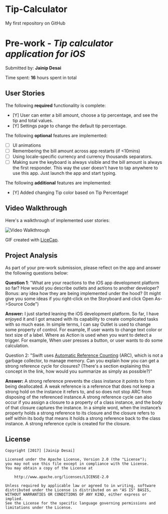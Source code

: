 # Tip-Calculator
My first repository on GitHub

# Pre-work - *Tip calculator application for iOS*

Submitted by: **Jainip Desai**

Time spent: **16** hours spent in total

## User Stories

The following **required** functionality is complete:

* [Y] User can enter a bill amount, choose a tip percentage, and see the tip and total values.
* [Y] Settings page to change the default tip percentage.

The following **optional** features are implemented:
* [ ] UI animations
* [ ] Remembering the bill amount across app restarts (if <10mins)
* [ ] Using locale-specific currency and currency thousands separators.
* [ ] Making sure the keyboard is always visible and the bill amount is always the first responder. This way the user doesn't have to tap anywhere to use this app. Just launch the app and start typing.

The following **additional** features are implemented:

- [Y] Added changing Tip color based on Tip Percentage!

## Video Walkthrough 

Here's a walkthrough of implemented user stories:
 
<img src='http://i.imgur.com/WdHAPAC.jpg' title='Video Walkthrough' width='' alt='Video Walkthrough' />

GIF created with [LiceCap](http://www.cockos.com/licecap/).

## Project Analysis

As part of your pre-work submission, please reflect on the app and answer the following questions below:

**Question 1**: "What are your reactions to the iOS app development platform so far? How would you describe outlets and actions to another developer? Bonus: any idea how they are being implemented under the hood? (It might give you some ideas if you right-click on the Storyboard and click Open As->Source Code")

**Answer:** I just started leaning the iOS development platform. So far, I have enjoyed it and I got amazed with its capability to create complicated tasks with so much ease. In simple terms, I can say Outlet is used to change some property of control. For example, If user wants to change text color or text size of a label.
Where as Action is used when you want to detect a trigger. For example, When user presses a button, or user wants to do some calculation.

Question 2: "Swift uses [Automatic Reference Counting](https://developer.apple.com/library/content/documentation/Swift/Conceptual/Swift_Programming_Language/AutomaticReferenceCounting.html#//apple_ref/doc/uid/TP40014097-CH20-ID49) (ARC), which is not a garbage collector, to manage memory. Can you explain how you can get a strong reference cycle for closures? (There's a section explaining this concept in the link, how would you summarize as simply as possible?)"

**Answer:** A strong reference prevents the class instance it points to from being deallocated. A weak reference is a reference that does not keep a strong hold on the instance it refers to, and so does not stop ARC from disposing of the referenced instance.A strong reference cycle can also occur if you assign a closure to a property of a class instance, and the body of that closure captures the instance.
In a simple word, when the instance’s property holds a strong reference to its closure and the closure refers to self within its body that means it holds a strong reference back to the class instance. A strong reference cycle is created for the closure.

## License

    Copyright [2017] [Jainip Desai]

    Licensed under the Apache License, Version 2.0 (the "License");
    you may not use this file except in compliance with the License.
    You may obtain a copy of the License at

        http://www.apache.org/licenses/LICENSE-2.0

    Unless required by applicable law or agreed to in writing, software
    distributed under the License is distributed on an "AS IS" BASIS,
    WITHOUT WARRANTIES OR CONDITIONS OF ANY KIND, either express or implied.
    See the License for the specific language governing permissions and
    limitations under the License.
